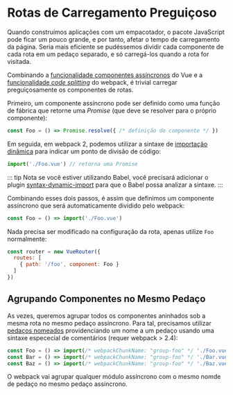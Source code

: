 # Rotas de Carregamento Preguiçoso

Quando construímos aplicações com um empacotador, o pacote JavaScript pode ficar um pouco grande, e por tanto, afetar o tempo de carregamento da página. Seria mais eficiente se pudéssemos dividir cada componente de cada rota em um pedaço separado, e só carregá-los quando a rota for visitada.

Combinando a [funcionalidade componentes assíncronos](https://br.vuejs.org/v2/guide/components-dynamic-async.html#Componentes-Assincronos) do Vue e a [funcionalidade _code splitting_](https://webpack.js.org/guides/code-splitting-async/) do webpack, é trivial carregar preguiçosamente os componentes de rotas.

Primeiro, um componente assíncrono pode ser definido como uma função de fábrica que retorne uma _Promise_ (que deve se resolver para o próprio componente):

``` js
const Foo = () => Promise.resolve({ /* definição do componente */ })
```

Em seguida, em webpack 2, podemos utilizar a sintaxe de [importação dinâmica](https://github.com/tc39/proposal-dynamic-import) para indicar um ponto de divisão de código:

``` js
import('./Foo.vue') // retorna uma Promise
```

::: tip Nota
se você estiver utilizando Babel, você precisará adicionar o plugin [syntax-dynamic-import](https://babeljs.io/docs/plugins/syntax-dynamic-import/) para que o Babel possa analizar a sintaxe.
:::

Combinando esses dois passos, é assim que definimos um componente assíncrono que será automaticamente dividido pelo webpack:

``` js
const Foo = () => import('./Foo.vue')
```

Nada precisa ser modificado na configuração da rota, apenas utilize `Foo` normalmente:

``` js
const router = new VueRouter({
  routes: [
    { path: '/foo', component: Foo }
  ]
})
```

## Agrupando Componentes no Mesmo Pedaço

As vezes, queremos agrupar todos os componentes aninhados sob a mesma rota no mesmo pedaço assíncrono. Para tal, precisamos utilizar [pedaços nomeados](https://webpack.js.org/guides/code-splitting-async/#chunk-names) providenciando um nome a um pedaço usando uma sintaxe espececial de comentários (requer webpack > 2.4):

``` js
const Foo = () => import(/* webpackChunkName: "group-foo" */ './Foo.vue')
const Bar = () => import(/* webpackChunkName: "group-foo" */ './Bar.vue')
const Baz = () => import(/* webpackChunkName: "group-foo" */ './Baz.vue')
```

O webpack vai agrupar qualquer módulo assíncrono com o mesmo nomde de pedaço no mesmo pedaço assíncrono.
